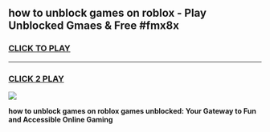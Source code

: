 
## how to unblock games on roblox - Play Unblocked Gmaes & Free #fmx8x
<h3>
<a href="https://news.freeplayer.one?title=how_to_unblock_games_on_roblox&ref=03M">CLICK TO PLAY</a></h3>
<hr>

<h3>
<a href="https://news.freeplayer.one?title=how_to_unblock_games_on_roblox&ref=03M">CLICK 2 PLAY</a>
  
</h3>

<a href="https://news.freeplayer.one?title=how_to_unblock_games_on_roblox&ref=03M"><img src="https://clearcache.store/games.png"></a>


**how to unblock games on roblox games unblocked: Your Gateway to Fun and Accessible Online Gaming**
